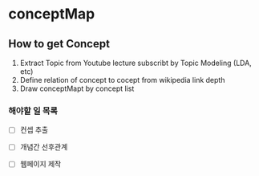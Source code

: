 # conceptMap

## How to get Concept 
1. Extract Topic from Youtube lecture subscribt by Topic Modeling (LDA, etc)
2. Define relation of concept to cocept from wikipedia link depth
3. Draw conceptMapt by concept list 


### 해야할 일 목록
-[ ] 컨셉 추출
-[ ] 개념간 선후관계
-[ ] 웹페이지 제작

